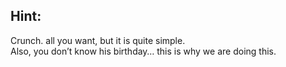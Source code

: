 ## Hint:

Crunch. all you want, but it is quite simple.<br>
Also, you don’t know his birthday… this is why we are doing this.
